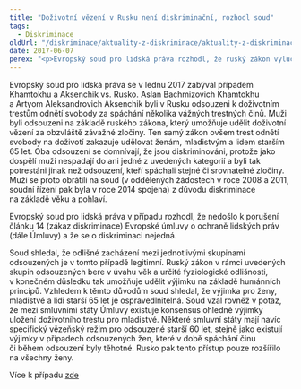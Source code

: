 ```yaml
---
title: "Doživotní vězení v Rusku není diskriminační, rozhodl soud"
tags:
  - Diskriminace
oldUrl: "/diskriminace/aktuality-z-diskriminace/aktuality-z-diskriminace-2017/dozivotni-vezeni-v-rusku-neni-diskriminacni-rozhodl-soud/"
date: 2017-06-07
perex: "<p>Evropský soud pro lidská práva rozhodl, že ruský zákon vylučující ženy, nezletilé a starší osoby z udělení doživotních trestů není diskriminační.</p>"
---
```


<!-- imported from the old website -->

<p>Evropský soud pro lidská práva se v lednu 2017 zabýval případem Khamtokhu a Aksenchik vs. Rusko. Aslan Bachmizovich Khamtokhu a Artyom Aleksandrovich Aksenchik byli v Rusku odsouzeni k doživotním trestům odnětí svobody za spáchání několika vážných trestných činů. Muži byli odsouzeni na základě ruského zákona, který umožňuje udělit doživotní vězení za obzvláště závažné zločiny. Ten samý zákon ovšem trest odnětí svobody na doživotí zakazuje udělovat ženám, mladistvým a lidem starším 65 let. Oba odsouzení se domnívají, že jsou diskriminováni, protože jako dospělí muži nespadají do ani jedné z uvedených kategorií a byli tak potrestáni jinak než odsouzení, kteří spáchali stejné či srovnatelné zločiny. Muži se proto obrátili na soud (v oddělených žádostech v roce 2008 a 2011, soudní řízení pak byla v roce 2014 spojena) z důvodu diskriminace na základě věku a pohlaví.</p> <p>Evropský soud pro lidská práva v případu rozhodl, že nedošlo k porušení článku 14 (zákaz diskriminace) Evropské úmluvy o ochraně lidských práv (dále Úmluvy) a že se o diskriminaci nejedná. </p> <p>Soud shledal, že odlišné zacházení mezi jednotlivými skupinami odsouzených je v tomto případě legitimní. Ruský zákon v rámci uvedených skupin odsouzených bere v úvahu věk a určité fyziologické odlišnosti, v konečném důsledku tak umožňuje udělit výjimku na základě humánních principů. Vzhledem k těmto důvodům soud shledal, že výjimka pro ženy, mladistvé a lidi starší 65 let je ospravedlnitelná. Soud vzal rovněž v potaz, že mezi smluvními státy Úmluvy existuje konsensus ohledně výjimky uložení doživotního trestu pro mladistvé. Některé smluvní státy mají navíc specifický vězeňský režim pro odsouzené starší 60 let, stejně jako existují výjimky v případech odsouzených žen, které v době spáchání činu či během odsouzení byly těhotné. Rusko pak tento přístup pouze rozšířilo na všechny ženy.</p> Více k případu <a title="Otevření do nového okna" href="http://hudoc.echr.coe.int/eng#{" itemid="" :="" 002-11346="" target="_blank">zde</a> 
